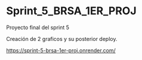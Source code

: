 # Sprint_5_BRSA_1ER_PROJ
Proyecto final del sprint 5 

Creación de 2 graficos y su posterior deploy.

https://sprint-5-brsa-1er-proj.onrender.com/ 
